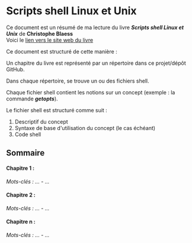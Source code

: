 # Scripts shell Linux et Unix
Ce document est un résumé de ma lecture du livre ___Scripts shell Linux et Unix___ de **Christophe Blaess**  
Voici le [lien vers le site web du livre](https://www.blaess.fr/christophe/livres/scripts-shell-linux-et-unix/)

Ce document est structuré de cette manière :  

Un  chapitre du livre est représenté par un répertoire dans ce projet/dépôt GitHub.  

Dans chaque répertoire, se trouve un ou des fichiers shell. 

Chaque fichier shell contient les notions sur un concept (exemple : la commande ***getopts***).  

Le fichier shell est structuré comme suit :  

1. Descriptif du concept
2. Syntaxe de base d'utilisation du concept (le cas échéant)
3. Code shell

## Sommaire

#### Chapitre 1 :  
*Mots-clés : ... - ...*

#### Chapitre 2 :  
*Mots-clés : ... - ...*  

#### Chapitre n :
*Mots-clés : ... - ...*  

